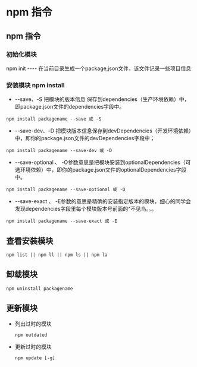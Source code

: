 # npm 指令

## npm 指令

### 初始化模块

npm init ---- 在当前目录生成一个package,json文件，该文件记录一些项目信息

### 安装模块 npm install

* --save、-S  把模块的版本信息 保存到dependencies（生产环境依赖）中，即package.json文件的dependencies字段中。

```text
npm install packagename --save 或 -S
```

* --save-dev、-D 把模块版本信息保存到devDependencies（开发环境依赖）中，即你的package.json文件的devDependencies字段中；

```text
npm install packagename --save-dev 或 -D
```

* --save-optional 、 -O参数意思是把模块安装到optionalDependencies（可选环境依赖）中，即你的package.json文件的optionalDependencies字段中。

```text
npm install packagename --save-optional 或 -O
```

* --save-exact 、 -E参数的意思是精确的安装指定版本的模块，细心的同学会发现dependencies字段里每个模块版本号前面的^不见鸟。。。

```text
npm install packagename --save-exact 或 -E
```

## 查看安装模块

```text
npm list || npm ll || npm ls || npm la
```

## 卸载模块

```text
npm uninstall packagename
```

## 更新模块

* 列出过时的模块

  ```text
  npm outdated
  ```

* 更新过时的模块

  ```text
  npm update [-g]
  ```

